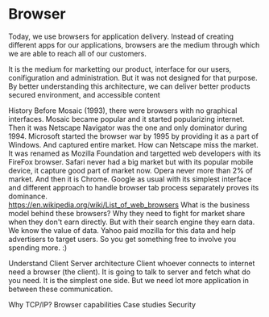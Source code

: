 # Browser
Today, we use browsers for application delivery. Instead of creating different apps for our applications, browsers are the medium through which we are able to reach all of our customers.

It is the medium for marketting our product, interface for our users, conifiguration and administration. But it was not designed for that purpose. By better understanding this architecture, we can deliver 
better products
secured environment, and
accessible content

History
  Before Mosaic (1993), there were browsers with no graphical interfaces. Mosaic became popular and it started popularizing internet. Then it was Netscape Navigator was the one and only dominator during 1994. Microsoft started the browser war by 1995 by providing it as a part of Windows. And captured entire market. How can Netscape miss the market. It was renamed as Mozilla Foundation and targetted web developers with its FireFox browser. Safari never had a big market but with its popular mobile device, it capture good part of market now. Opera never more than 2% of market.
  And then it is Chrome. Google as usual with its simplest interface and different approach to handle browser tab process separately proves its dominance.  
  https://en.wikipedia.org/wiki/List_of_web_browsers
  What is the business model behind these browsers? Why they need to fight for market share when they don't earn directly. But with their search engine they earn data. We know the value of data. Yahoo paid mozilla for this data and help advertisers to target users. So you get something free to involve you spending more. :)
  
Understand Client Server architecture
  Client whoever connects to internet need a browser (the client). It is going to talk to server and fetch what do you need. It is the simplest one side. But we need lot more application in between these communication.
  
Why TCP/IP?
Browser capabilities
Case studies
Security

